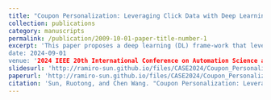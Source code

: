 ```yaml
---
title: "Coupon Personalization: Leveraging Click Data with Deep Learning for Behavioral Insights"
collection: publications
category: manuscripts
permalink: /publication/2009-10-01-paper-title-number-1
excerpt: 'This paper proposes a deep learning (DL) frame-work that leverages customer multidimensional click sequence data on e-commerce platforms to predict purchase probabilities and optimize personalized coupon issuance policy.
date: 2024-09-01
venue: '2024 IEEE 20th International Conference on Automation Science and Engineering (CASE)'
slidesurl: 'http://ramiro-sun.github.io/files/CASE2024/Coupon_Personalization_Leveraging_Click_Data_with_Deep_Learning_for_Behavioral_Insights_slides.pdf'
paperurl: 'http://ramiro-sun.github.io/files/CASE2024/Coupon_Personalization_Leveraging_Click_Data_with_Deep_Learning_for_Behavioral_Insights_paper.pdf'
citation: 'Sun, Ruotong, and Chen Wang. "Coupon Personalization: Leveraging Click Data with Deep Learning for Behavioral Insights." 2024 IEEE 20th International Conference on Automation Science and Engineering (CASE). IEEE, 2024.'
---
```


<!-- The contents above will be part of a list of publications, if the user clicks the link for the publication then the contents of section will be rendered as a full page, allowing you to provide more information about the paper for the reader. When publications are displayed as a single page, the contents of the above "citation" field will automatically be included below this section in a smaller font. -->